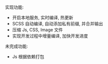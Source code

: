实现功能:

- 开启本地服务, 实时编译, 热更新
- SCSS 自动编译, 自动添加私有前缀, 并合并输出
- 压缩 Js, CSS, Image 文件
- 实现开发过程中增量编译, 加快开发进度

未完成功能:

- Js 根据依赖打包
